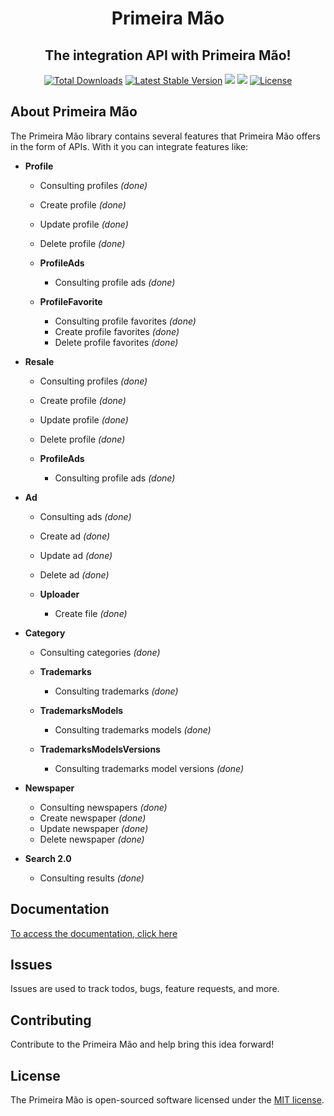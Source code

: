 <p align="center">
   <h1 align="center">Primeira Mão</h1>
   <h2  align="center">The integration API with Primeira Mão!</h2>
</p>

<p align="center">
   <a href="https://packagist.org/packages/life-code/primeira-mao"><img src="https://poser.pugx.org/life-code/primeira-mao/d/total.svg" alt="Total Downloads"></a>
   <a href="https://packagist.org/packages/life-code/primeira-mao"><img src="https://poser.pugx.org/life-code/primeira-mao/v/stable.svg" alt="Latest Stable Version"></a>
   <a href="https://codeclimate.com/github/life-code/primeira-mao/maintainability"><img src="https://api.codeclimate.com/v1/badges/b889d75e5aa75226ffbb/maintainability" /></a>
   <a href="http://isitmaintained.com/project/life-code/primeira-mao"><img src="http://isitmaintained.com/badge/resolution/life-code/primeira-mao.svg" /></a>
   <a href="https://packagist.org/packages/life-code/primeira-mao"><img src="https://poser.pugx.org/life-code/primeira-mao/license.svg" alt="License"></a>
</p>

## About Primeira Mão
The Primeira Mão library contains several features that Primeira Mão offers in the form of APIs. With it you can integrate features like:

- **Profile**
  - Consulting profiles *(done)*
  - Create profile *(done)*
  - Update profile *(done)*
  - Delete profile *(done)*
  
  - **ProfileAds**
    - Consulting profile ads *(done)*
    
  - **ProfileFavorite**
    - Consulting profile favorites *(done)*
    - Create profile favorites *(done)*
    - Delete profile favorites *(done)*

- **Resale**
  - Consulting profiles *(done)*
  - Create profile *(done)*
  - Update profile *(done)*
  - Delete profile *(done)*
  
  - **ProfileAds**
    - Consulting profile ads *(done)*
    
- **Ad**
  - Consulting ads *(done)*
  - Create ad *(done)*
  - Update ad *(done)*
  - Delete ad *(done)*
  
  - **Uploader**
    - Create file *(done)*
    
- **Category**
  - Consulting categories *(done)*
  
  - **Trademarks**
    - Consulting trademarks *(done)*
    
  - **TrademarksModels**
    - Consulting trademarks models *(done)*
    
  - **TrademarksModelsVersions**
    - Consulting trademarks model versions *(done)*

- **Newspaper**
  - Consulting newspapers *(done)*
  - Create newspaper *(done)*
  - Update newspaper *(done)*
  - Delete newspaper *(done)*

- **Search 2.0**
  - Consulting results *(done)*


## Documentation
[To access the documentation, click here](https://github.com/life-code/primeira-mao/tree/master/docs/README.md)


## Issues
Issues are used to track todos, bugs, feature requests, and more.


## Contributing
Contribute to the Primeira Mão and help bring this idea forward!


## License
The Primeira Mão is open-sourced software licensed under the [MIT license](http://opensource.org/licenses/MIT).